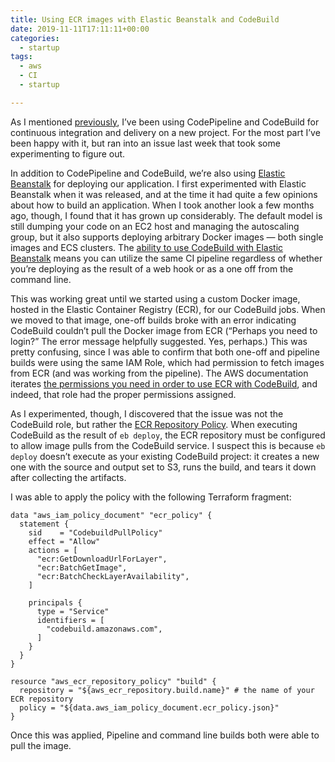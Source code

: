 ```yaml
---
title: Using ECR images with Elastic Beanstalk and CodeBuild
date: 2019-11-11T17:11:11+00:00
categories:
  - startup
tags:
  - aws
  - CI
  - startup

---
```

As I mentioned [previously][1], I&#8217;ve been using CodePipeline and CodeBuild for continuous integration and delivery on a new project. For the most part I&#8217;ve been happy with it, but ran into an issue last week that took some experimenting to figure out.

In addition to CodePipeline and CodeBuild, we&#8217;re also using [Elastic Beanstalk][2] for deploying our application. I first experimented with Elastic Beanstalk when it was released, and at the time it had quite a few opinions about how to build an application. When I took another look a few months ago, though, I found that it has grown up considerably. The default model is still dumping your code on an EC2 host and managing the autoscaling group, but it also supports deploying arbitrary Docker images &#8212; both single images and ECS clusters. The [ability to use CodeBuild with Elastic Beanstalk][3] means you can utilize the same CI pipeline regardless of whether you&#8217;re deploying as the result of a web hook or as a one off from the command line.

This was working great until we started using a custom Docker image, hosted in the Elastic Container Registry (ECR), for our CodeBuild jobs. When we moved to that image, one-off builds broke with an error indicating CodeBuild couldn&#8217;t pull the Docker image from ECR (&#8220;Perhaps you need to login?&#8221; The error message helpfully suggested. Yes, perhaps.) This was pretty confusing, since I was able to confirm that both one-off and pipeline builds were using the same IAM Role, which had permission to fetch images from ECR (and was working from the pipeline). The AWS documentation iterates [the permissions you need in order to use ECR with CodeBuild][4], and indeed, that role had the proper permissions assigned.

As I experimented, though, I discovered that the issue was not the CodeBuild role, but rather the [ECR Repository Policy][5]. When executing CodeBuild as the result of `eb deploy`, the ECR repository must be configured to allow image pulls from the CodeBuild service. I suspect this is because `eb deploy` doesn&#8217;t execute as your existing CodeBuild project: it creates a new one with the source and output set to S3, runs the build, and tears it down after collecting the artifacts.

I was able to apply the policy with the following Terraform fragment:

    data "aws_iam_policy_document" "ecr_policy" {
      statement {
        sid    = "CodebuildPullPolicy"
        effect = "Allow"
        actions = [
          "ecr:GetDownloadUrlForLayer",
          "ecr:BatchGetImage",
          "ecr:BatchCheckLayerAvailability",
        ]

        principals {
          type = "Service"
          identifiers = [
            "codebuild.amazonaws.com",
          ]
        }
      }
    }

    resource "aws_ecr_repository_policy" "build" {
      repository = "${aws_ecr_repository.build.name}" # the name of your ECR repository
      policy = "${data.aws_iam_policy_document.ecr_policy.json}"
    }


Once this was applied, Pipeline and command line builds both were able to pull the image.

 [1]: https://www.yergler.net/2019/10/17/continuous-integration-with-codebuild-and-codepipeline/
 [2]: https://docs.aws.amazon.com/elasticbeanstalk/latest/dg/Welcome.html
 [3]: https://docs.aws.amazon.com/elasticbeanstalk/latest/dg/eb-cli-codebuild.html
 [4]: https://docs.aws.amazon.com/codebuild/latest/userguide/sample-ecr.html
 [5]: https://docs.aws.amazon.com/AmazonECR/latest/userguide/security_iam_service-with-iam.html
